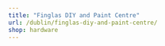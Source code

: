 ```yaml
---
title: "Finglas DIY and Paint Centre"
url: /dublin/finglas-diy-and-paint-centre/
shop: hardware
---
```

